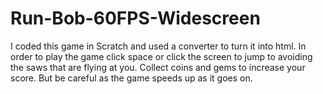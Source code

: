 # Run-Bob-60FPS-Widescreen
I coded this game in Scratch and used a converter to turn it into html. In order to play the game click space or click the screen to jump to avoiding the saws that are flying at you. Collect coins and gems to increase your score. But be careful as the game speeds up as it goes on.

